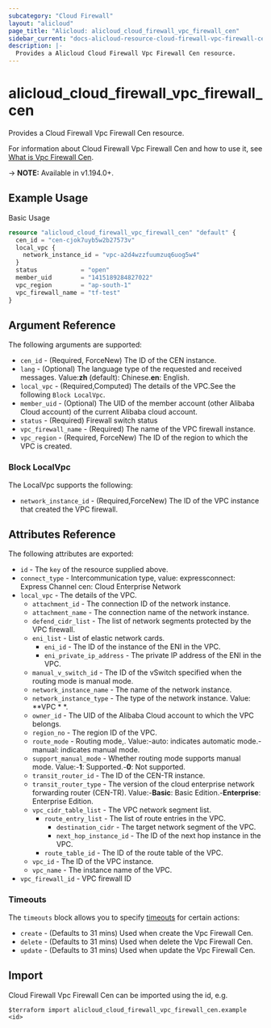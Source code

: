 ```yaml
---
subcategory: "Cloud Firewall"
layout: "alicloud"
page_title: "Alicloud: alicloud_cloud_firewall_vpc_firewall_cen"
sidebar_current: "docs-alicloud-resource-cloud-firewall-vpc-firewall-cen"
description: |-
  Provides a Alicloud Cloud Firewall Vpc Firewall Cen resource.
---
```


# alicloud_cloud_firewall_vpc_firewall_cen

Provides a Cloud Firewall Vpc Firewall Cen resource.

For information about Cloud Firewall Vpc Firewall Cen and how to use it, see [What is Vpc Firewall Cen](https://www.alibabacloud.com/help/en/cloud-firewall/latest/createvpcfirewallcenconfigure).

-> **NOTE:** Available in v1.194.0+.

## Example Usage

Basic Usage

```terraform
resource "alicloud_cloud_firewall_vpc_firewall_cen" "default" {
  cen_id = "cen-cjok7uyb5w2b27573v"
  local_vpc {
    network_instance_id = "vpc-a2d4wzzfuumzuq6uog5w4"
  }
  status            = "open"
  member_uid        = "1415189284827022"
  vpc_region        = "ap-south-1"
  vpc_firewall_name = "tf-test"
}
```

## Argument Reference

The following arguments are supported:

* `cen_id` - (Required, ForceNew) The ID of the CEN instance.
* `lang` - (Optional) The language type of the requested and received messages. Value:**zh** (default): Chinese.**en**: English.
* `local_vpc` - (Required,Computed) The details of the VPC.See the following `Block LocalVpc`.
* `member_uid` - (Optional) The UID of the member account (other Alibaba Cloud account) of the current Alibaba cloud account.
* `status` - (Required) Firewall switch status
* `vpc_firewall_name` - (Required) The name of the VPC firewall instance.
* `vpc_region` - (Required, ForceNew) The ID of the region to which the VPC is created.

### Block LocalVpc

The LocalVpc supports the following:

* `network_instance_id` - (Required,ForceNew) The ID of the VPC instance that created the VPC firewall.



## Attributes Reference

The following attributes are exported:

* `id` - The `key` of the resource supplied above.
* `connect_type` - Intercommunication type, value: expressconnect: Express Channel cen: Cloud Enterprise Network
* `local_vpc` - The details of the VPC.
    * `attachment_id` - The connection ID of the network instance.
    * `attachment_name` - The connection name of the network instance.
    * `defend_cidr_list` - The list of network segments protected by the VPC firewall.
    * `eni_list` - List of elastic network cards.
        * `eni_id` - The ID of the instance of the ENI in the VPC.
        * `eni_private_ip_address` - The private IP address of the ENI in the VPC.
    * `manual_v_switch_id` - The ID of the vSwitch specified when the routing mode is manual mode.
    * `network_instance_name` - The name of the network instance.
    * `network_instance_type` - The type of the network instance. Value: **VPC * *.
    * `owner_id` - The UID of the Alibaba Cloud account to which the VPC belongs.
    * `region_no` - The region ID of the VPC.
    * `route_mode` - Routing mode,. Value:-auto: indicates automatic mode.-manual: indicates manual mode.
    * `support_manual_mode` - Whether routing mode supports manual mode. Value:-**1**: Supported.-**0**: Not supported.
    * `transit_router_id` - The ID of the CEN-TR instance.
    * `transit_router_type` - The version of the cloud enterprise network forwarding router (CEN-TR). Value:-**Basic**: Basic Edition.-**Enterprise**: Enterprise Edition.
    * `vpc_cidr_table_list` - The VPC network segment list.
        * `route_entry_list` - The list of route entries in the VPC.
            * `destination_cidr` - The target network segment of the VPC.
            * `next_hop_instance_id` - The ID of the next hop instance in the VPC.
        * `route_table_id` - The ID of the route table of the VPC.
    * `vpc_id` - The ID of the VPC instance.
    * `vpc_name` - The instance name of the VPC.
* `vpc_firewall_id` - VPC firewall ID

### Timeouts

The `timeouts` block allows you to specify [timeouts](https://www.terraform.io/docs/configuration-0-11/resources.html#timeouts) for certain actions:
* `create` - (Defaults to 31 mins) Used when create the Vpc Firewall Cen.
* `delete` - (Defaults to 31 mins) Used when delete the Vpc Firewall Cen.
* `update` - (Defaults to 31 mins) Used when update the Vpc Firewall Cen.

## Import

Cloud Firewall Vpc Firewall Cen can be imported using the id, e.g.

```shell
$terraform import alicloud_cloud_firewall_vpc_firewall_cen.example <id>
```
